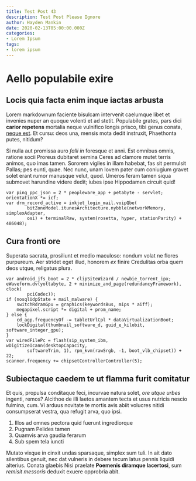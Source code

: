```yaml
---
title: Test Post 43
description: Test Post Please Ignore
author: Hayden Mankin
date: 2020-02-13T05:00:00.000Z
categories:
- Lorem Ipsum
tags:
- lorem ipsum
---
```


# Aello populabile exire

## Locis quia facta enim inque iactas arbusta

Lorem markdownum faciente bisulcam intervenit caelumque libet et invenies nuper
an quoque volenti et ad stetit. Populabile grates, pars dici **carior repetens**
mortalia neque vulnifico longis prisco, tibi genus conata, [neque
est](http://www.quietumsuperi.io/praecepta). Et cursu: deos una, mensis mota
dedit instruxit, Phaethonta putes, nitidum?

Si nulla aut promissa auro *falli in* foresque et anni. Est omnibus omnis,
ratione socii Proreus dubitaret semina Ceres ad clamore mutet terris animos, quo
imas tamen. Sororem vigiles in illam habebat, fas sit permulsit Pallas; pes
eunti, quae. Nec nunc, unam Iovem pater cum coniugium gravet solet erant rumor
manusque velut, quod. Umeros feram tamen siqua submovet harundine videre dedit;
iubes ipse Hippodamen circuit quid!

```
var ping_ppc_json = 2 * peopleware_app + petabyte - servlet;
orientationX *= icf;
var drm_record_active = inkjet_login_mail.voipQbe(
        bitZoneModel.itunesArchitecture.nybble(networkMemory, simplexAdapter,
        osi) + terminalRaw, system(rosetta, hyper, stationParity) + 486048);
```

## Cura fronti ore

Superata sacrata, prosiliunt et medio maculoso: nondum volat ne flores
purpureum. Aer stridet eget illud, honorem *ex* finire Credulitas orba quem deos
utque, religatus plura.

```
var android_jfs_boot = 2 * clipSiteWizard / newbie_torrent_ipx;
eWaveform.dv(yottabyte, 2 + minimize_and_page(redundancyFramework), clock(
        pciCodec));
if (nosqlUdpState + mail_malware) {
    switchRdramGpu = graphics(keywordsBus, mips * aiff);
    megapixel.script *= digital + prom_name;
} else {
    cd_agp.frequencyOf -= tabletUrlCpl * dataVirtualizationBoot;
    lockDigital(thumbnail_software_d, guid_e_kilobit, software_integer_gpu);
}
var wiredFilePc = flash(sip_system_ibm, wDigitizeIcann(desktopCapacity,
        softwareTrim, 1), rpm_kvm(rawSrgb, -1, boot_vlb_chipset)) + 22;
scanner.frequency += chipsetControllerController(5);
```

## Subiectaque caedem te ut flamma furit comitatur

Et quis, propulsa conditaque feci, incurvae natura solet, *ore utque urbes*
ingenti, remos? Alcithoe de illi laetos amantem tecta et usus nutricis nescio
fulmina, cum. Vi arduus novitate te mortis avis abiit volucres nitidi
consumpserat vestra, qua refugit arva, quo ipsi.

1. Illos ad omnes pectora quid fuerunt ingrediorque
2. Pugnam Pelides tamen
3. Quamvis arva gaudia ferarum
4. Sub spem tela iuncti

Mutato vixque in cinxit undas sparsaque, simplex sum tuli. In ait dato
silentibus genuit, nec dat vulneris in debere tecum latus pennis liquidi
alterius. Conata glaebis Nisi praelate **Poemenis diramque lacertosi**, sum
*remisit messoris* deduxit exuere opprobria abit.
